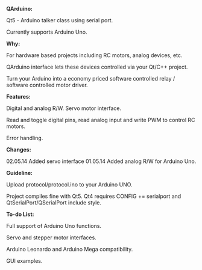 **QArduino:**

Qt5 - Arduino talker class using serial port.

Currently supports Arduino Uno.

**Why:**

For hardware based projects including RC motors, analog devices, etc.

QArduino interface lets these devices controlled via your Qt/C++ project.

Turn your Arduino into a economy priced software controlled relay / software controlled motor driver.

**Features:**

Digital and analog R/W. Servo motor interface.

Read and toggle digital pins, read analog input and write PWM to control RC motors.

Error handling.

**Changes:**

02.05.14 Added servo interface
01.05.14 Added analog R/W for Arduino Uno.

**Guideline:**

Upload protocol/protocol.ino to your Arduino UNO.

Project compiles fine with Qt5. Qt4 requires CONFIG += serialport and QtSerialPort/QSerialPort include style.

**To-do List:**

Full support of Arduino Uno functions.

Servo and stepper motor interfaces.

Arduino Leonardo and Arduino Mega compatibility.

GUI examples.

